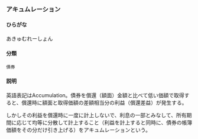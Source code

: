 <div style="display:none;">

## [あ行](securities-terms?id=あ行)

</div>

### アキュムレーション

#### ひらがな

あきゅむれーしょん

#### 分類

`債券`

#### 説明

英語表記はAccumulation。債券を償還（額面）金額と比べて低い価額で取得すると、償還時に額面と取得価額の差額相当分の利益（償還差益）が発生する。
しかしその利益を償還時に一度に計上しないで、利息の一部とみなして、所有期間に応じて均等に分散して計上すること（利益を計上すると同時に、債券の帳簿価額をその分だけ引き上げる）をアキュムレーションという。

<div style="display:none;">

## [か行](securities-terms?id=か行)
## [さ行](securities-terms?id=さ行)
## [た行](securities-terms?id=た行)
## [な行](securities-terms?id=な行)
## [は行](securities-terms?id=は行)
## [ま行](securities-terms?id=ま行)
## [や行](securities-terms?id=や行)
## [ら行](securities-terms?id=ら行)
## [わ行](securities-terms?id=わ行)
## [英数字・記号](securities-terms?id=英数字・記号)

</div>

